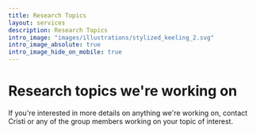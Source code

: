 ```yaml
---
title: Research Topics
layout: services
description: Research Topics
intro_image: "images/illustrations/stylized_keeling_2.svg"
intro_image_absolute: true
intro_image_hide_on_mobile: true
---
```


# Research topics we're working on

If you're interested in more details on anything we're working on, contact Cristi or any of the group members working on your topic of interest.
